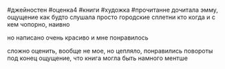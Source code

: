 #джейностен #оценка4 #книги 
#художка #прочитанне 
дочитала эмму, ощущение как будто слушала просто городские сплетни кто когда и с кем
чопорно, наивно

но написано очень красиво и мне понравилось

сложно оценить, вообще не мое, но цепляло, понравились повороты под конец 
ощущение, что книга могла быть намного ментше